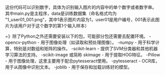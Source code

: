 这份代码可以识别数字，具体为识别输入图片的内容中的单个数字或者数字串。
其中main.py是主程序，data是训练数据集（命名格式均为 "1_user01_001.png"，其中1表示图片内容为1，user01是用户编号，001表示此图片为该用户对于这个数字的第1个输入样本）

=》除了Python之外还需要安装以下的包，可能部分包还需要去配置环境。
-opencv-python - 用于图像处理（如读取和预处理图像）。
-numpy - 用于科学计算，特别是对数组和矩阵的操作。
-scikit-learn - 提供了SVM分类器和其他机器学习算法的支持。
-scikit-image 或简称 skimage - 用于提取HOG特征。
-Pillow - 用于图像处理，这里主要用于配合pytesseract使用。
-pytesseract - OCR库，用于从图像中识别文本。
-joblib - 用于保存和加载训练好的模型。

